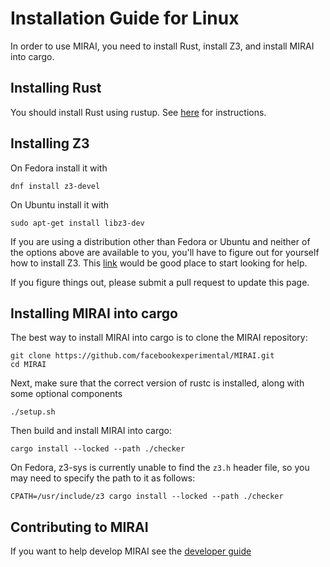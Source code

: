 # Installation Guide for Linux

In order to use MIRAI, you need to install Rust, install Z3, and install MIRAI into cargo.

## Installing Rust

You should install Rust using rustup. See [here](https://doc.rust-lang.org/book/ch01-01-installation.html)
for instructions.

## Installing Z3

On Fedora install it with

```
dnf install z3-devel
```

On Ubuntu install it with

```
sudo apt-get install libz3-dev
```

If you are using a distribution other than Fedora or Ubuntu and neither of the options above are available to you,
you'll have to figure out for yourself how to install Z3. This [link](https://github.com/Z3Prover/z3) would be good
place to start looking for help.

If you figure things out, please submit a pull request to update this page.

## Installing MIRAI into cargo

The best way to install MIRAI into cargo is to clone the MIRAI repository:

```
git clone https://github.com/facebookexperimental/MIRAI.git
cd MIRAI
```

Next, make sure that the correct version of rustc is installed, along with some optional components

```
./setup.sh
```

Then build and install MIRAI into cargo:

```
cargo install --locked --path ./checker
```

On Fedora, z3-sys is currently unable to find the `z3.h` header file, so you may need to specify the path to it as
follows:

```
CPATH=/usr/include/z3 cargo install --locked --path ./checker
```

## Contributing to MIRAI

If you want to help develop MIRAI see
the [developer guide](https://github.com/facebookexperimental/MIRAI/blob/main/documentation/DeveloperGuide.md)
